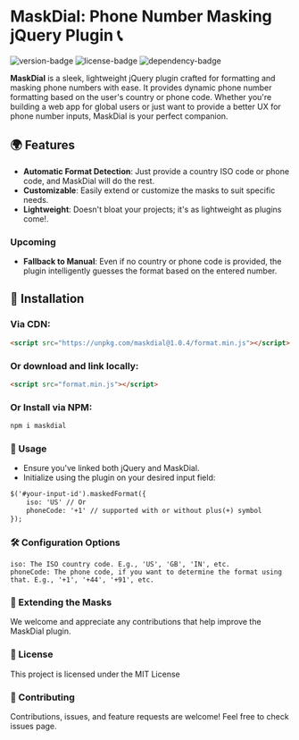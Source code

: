 # MaskDial: Phone Number Masking jQuery Plugin 📞

![version-badge](https://img.shields.io/badge/version-1.0.4-blue.svg)
![license-badge](https://img.shields.io/badge/license-MIT-green.svg)
![dependency-badge](https://img.shields.io/badge/dependency-jQuery-blue.svg)

**MaskDial** is a sleek, lightweight jQuery plugin crafted for formatting and masking phone numbers with ease. It provides dynamic phone number formatting based on the user's country or phone code. Whether you're building a web app for global users or just want to provide a better UX for phone number inputs, MaskDial is your perfect companion.

## 🌍 Features

- **Automatic Format Detection**: Just provide a country ISO code or phone code, and MaskDial will do the rest.
- **Customizable**: Easily extend or customize the masks to suit specific needs.
- **Lightweight**: Doesn't bloat your projects; it's as lightweight as plugins come!.

### Upcoming

- **Fallback to Manual**: Even if no country or phone code is provided, the plugin intelligently guesses the format based on the entered number.

## 🔧 Installation

### Via CDN:
```html
<script src="https://unpkg.com/maskdial@1.0.4/format.min.js"></script>
```

### Or download and link locally:

```html
<script src="format.min.js"></script>
```

### Or Install via NPM:

```html
npm i maskdial
```

### 🚀 Usage

- Ensure you've linked both jQuery and MaskDial.
- Initialize using the plugin on your desired input field:

```html
$('#your-input-id').maskedFormat({
    iso: 'US' // Or  
    phoneCode: '+1' // supported with or without plus(+) symbol
});

```

### 🛠 Configuration Options

    iso: The ISO country code. E.g., 'US', 'GB', 'IN', etc.
    phoneCode: The phone code, if you want to determine the format using that. E.g., '+1', '+44', '+91', etc.

### 🧩 Extending the Masks

We welcome and appreciate any contributions that help improve the MaskDial plugin.

### 📃 License
This project is licensed under the MIT License

### 🤝 Contributing

Contributions, issues, and feature requests are welcome! Feel free to check issues page.

